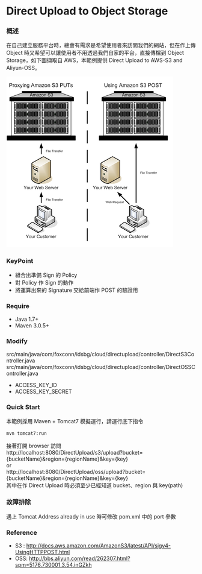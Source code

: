 # Direct Upload to Object Storage

### 概述
在自己建立服務平台時，總會有需求是希望使用者來訪問我們的網站，但在作上傳 Object 時又希望可以讓使用者不用透過我們自家的平台，直接傳檔到 Object Storage，如下圖擷取自 AWS，本範例提供 Direct Upload to AWS-S3 and Aliyun-OSS。

![上傳 Object 流程圖](https://github.com/PhelimXue/direct-to-objectstorage/raw/master/DirectUpload.png)

### KeyPoint
- 組合出準備 Sign 的 Policy
- 對 Policy 作 Sign 的動作
- 將運算出來的 Signature 交給前端作 POST 的驗證用

### Require
* Java 1.7+
* Maven 3.0.5+

### Modify
src/main/java/com/foxconn/idsbg/cloud/directupload/controller/DirectS3Controller.java  
src/main/java/com/foxconn/idsbg/cloud/directupload/controller/DirectOSSController.java
- ACCESS_KEY_ID
- ACCESS_KEY_SECRET

### Quick Start
本範例採用 Maven + Tomcat7 模擬運行，請運行底下指令  
```sh
mvn tomcat7:run
```
接著打開 browser 訪問  
http://localhost:8080/DirectUpload/s3/upload?bucket={bucketName}&region={regionName}&key={key}  
or  
http://localhost:8080/DirectUpload/oss/upload?bucket={bucketName}&region={regionName}&key={key}  
其中在作 Direct Upload 時必須至少已經知道 bucket、region 與 key(path)

### 故障排除
遇上 Tomcat Address already in use 時可修改 pom.xml 中的 port 參數

### Reference
- S3 : http://docs.aws.amazon.com/AmazonS3/latest/API/sigv4-UsingHTTPPOST.html
- OSS: http://bbs.aliyun.com/read/262307.html?spm=5176.730001.3.54.inGZkh
